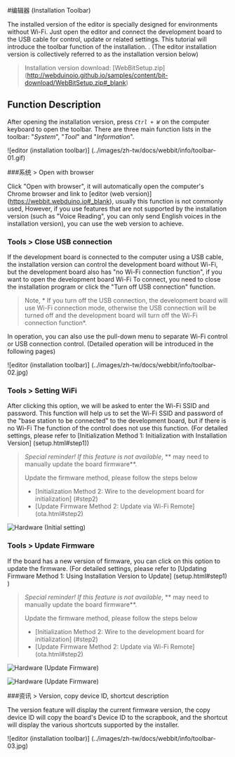 #编辑器 (Installation Toolbar)

The installed version of the editor is specially designed for environments without Wi-Fi. Just open the editor and connect the development board to the USB cable for control, update or related settings. This tutorial will introduce the toolbar function of the installation. . (The editor installation version is collectively referred to as the installation version below)

> Installation version download: [WebBitSetup.zip] (http://webduinoio.github.io/samples/content/bit-download/WebBitSetup.zip#_blank)

## Function Description

After opening the installation version, press *`Ctrl + W`* on the computer keyboard to open the toolbar. There are three main function lists in the toolbar: "*System*", "*Tool*" and "*Information*".

![editor (installation toolbar)] (../images/zh-tw/docs/webbit/info/toolbar-01.gif)

###系统 > Open with browser

Click "Open with browser", it will automatically open the computer's Chrome browser and link to [editor (web version)] (https://webbit.webduino.io#_blank), usually this function is not commonly used, However, if you use features that are not supported by the installation version (such as "Voice Reading", you can only send English voices in the installation version), you can use the web version to achieve.

### Tools > Close USB connection

If the development board is connected to the computer using a USB cable, the installation version can control the development board without Wi-Fi, but the development board also has "no Wi-Fi connection function", if you want to open the development board Wi-Fi To connect, you need to close the installation program or click the "Turn off USB connection" function.

> Note, * If you turn off the USB connection, the development board will use Wi-Fi connection mode, otherwise the USB connection will be turned off and the development board will turn off the Wi-Fi connection function*.

In operation, you can also use the pull-down menu to separate Wi-Fi control or USB connection control. (Detailed operation will be introduced in the following pages)

![editor (installation toolbar)] (../images/zh-tw/docs/webbit/info/toolbar-02.jpg)

### Tools > Setting WiFi

After clicking this option, we will be asked to enter the Wi-Fi SSID and password. This function will help us to set the Wi-Fi SSID and password of the "base station to be connected" to the development board, but if there is no Wi-Fi The function of the control does not use this function. (For detailed settings, please refer to [Initialization Method 1: Initialization with Installation Version] (setup.html#step1))


> *Special reminder! If this feature is not available*, ** may need to manually update the board firmware**.
>
> Update the firmware method, please follow the steps below
>
> - [Initialization Method 2: Wire to the development board for initialization] (#step2)
> - [Update Firmware Method 2: Update via Wi-Fi Remote] (ota.html#step2)


![Hardware (Initial setting)](../images/zh-tw/docs/webbit/info/setup-03.jpg)

### Tools > Update Firmware

If the board has a new version of firmware, you can click on this option to update the firmware. (For detailed settings, please refer to [Updating Firmware Method 1: Using Installation Version to Update] (setup.html#step1) )


> *Special reminder! If this feature is not available*, ** may need to manually update the board firmware**.
>
> Update the firmware method, please follow the steps below
>
> - [Initialization Method 2: Wire to the development board for initialization] (#step2)
> - [Update Firmware Method 2: Update via Wi-Fi Remote] (ota.html#step2)

![Hardware (Update Firmware)](../images/zh-tw/docs/webbit/info/ota-04.jpg)

![Hardware (Update Firmware)](../images/zh-tw/docs/webbit/info/ota-02.jpg)

###资讯 > Version, copy device ID, shortcut description

The version feature will display the current firmware version, the copy device ID will copy the board's Device ID to the scrapbook, and the shortcut will display the various shortcuts supported by the installer.

![editor (installation toolbar)] (../images/zh-tw/docs/webbit/info/toolbar-03.jpg)